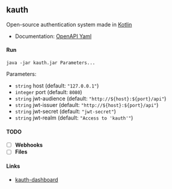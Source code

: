## kauth

Open-source authentication system made in [Kotlin](https://github.com/JetBrains/kotlin)

- Documentation: [OpenAPI Yaml](https://github.com/ya-ilya/kauth/blob/master/src/main/resources/kauth.openapi.yaml)

#### Run

`java -jar kauth.jar Parameters...`

Parameters:

- `string`  host (default: `"127.0.0.1"`)
- `integer` port (default: `8080`)
- `string`  jwt-audience (default: `"http://${host}:${port}/api"`)
- `string`  jwt-issuer (default: `"http://${host}:${port}/api"`)
- `string`  jwt-secret (default: `"jwt-secret"`)
- `string`  jwt-realm (default: `"Access to 'kauth'"`)

#### TODO

- [ ] **Webhooks**
- [ ] **Files**

#### Links

- [kauth-dashboard](https://github.com/ya-ilya/kauth-dashboard)